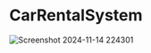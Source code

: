 # CarRentalSystem
![Screenshot 2024-11-14 224301](https://github.com/user-attachments/assets/ec003166-31db-49ad-b14c-6bbcd669566e)
